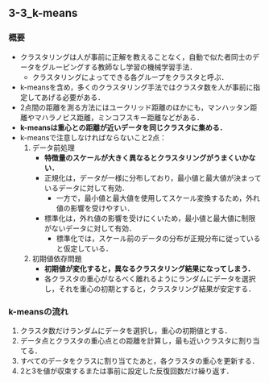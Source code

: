 ## 3-3_k-means

### 概要
- クラスタリングは人が事前に正解を教えることなく，自動で似た者同士のデータをグルーピングする教師なし学習の機械学習手法．
   - クラスタリングによってできる各グループをクラスタと呼ぶ．
- k-meansを含め，多くのクラスタリング手法ではクラスタ数を人が事前に指定してあげる必要がある．
- 2点間の距離を測る方法にはユークリッド距離のほかにも，マンハッタン距離やマハラノビス距離，ミンコフスキー距離などがある．
- <b>k-meansは重心との距離が近いデータを同じクラスタに集める．</b>
- k-meansで注意しなければならないこと2点：
   1. データ前処理
      - <b>特徴量のスケールが大きく異なるとクラスタリングがうまくいかない．</b>
      - 正規化は，データが一様に分布しており，最小値と最大値が決まっているデータに対して有効．
         - 一方で，最小値と最大値を使用してスケール変換するため，外れ値の影響を受けやすい．
      - 標準化は，外れ値の影響を受けにくいため，最小値と最大値に制限がないデータに対して有効．
         - 標準化では，スケール前のデータの分布が正規分布に従っていると仮定している．
   2. 初期値依存問題
      - <b>初期値が変化すると，異なるクラスタリング結果になってしまう．</b>
      - 各クラスタの重心がなるべく離れるようにランダムにデータを選択し，それを重心の初期とすると，クラスタリング結果が安定する．

### k-meansの流れ
1. クラスタ数だけランダムにデータを選択し，重心の初期値とする．
2. データ点とクラスタの重心点との距離を計算し，最も近いクラスタに割り当てる．
3. すべてのデータをクラスに割り当てたあと，各クラスタの重心を更新する．
4. 2と3を値が収束するまたは事前に設定した反復回数だけ繰り返す．